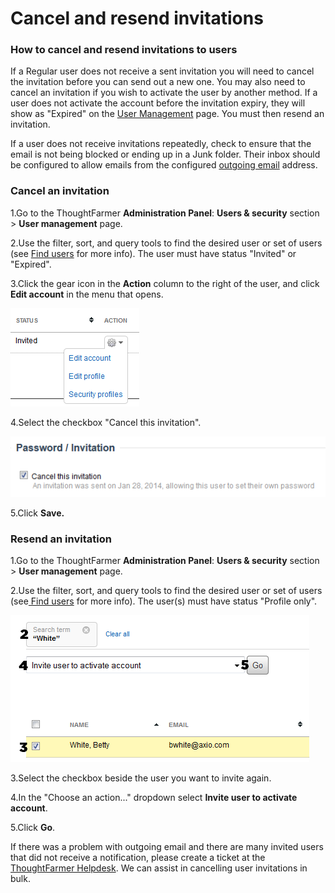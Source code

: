 # Cancel and resend invitations



### How to cancel and resend invitations to users

If a Regular user does not receive a sent invitation you will need to cancel the invitation before you can send out a new one. You may also need to cancel an invitation if you wish to activate the user by another method. If a user does not activate the account before the invitation expiry, they will show as "Expired" on the [User Management](./) page. You must then resend an invitation.

If a user does not receive invitations repeatedly, check to ensure that the email is not being blocked or ending up in a Junk folder. Their inbox should be configured to allow emails from the configured [outgoing email](../notifications-and-email/outgoing-email.md) address.

### Cancel an invitation

1.Go to the ThoughtFarmer **Administration Panel**: **Users & security** section &gt; **User management** page.

2.Use the filter, sort, and query tools to find the desired user or set of users \(see [Find users](find-users.md) for more info\). The user must have status "Invited" or "Expired".

3.Click the gear icon in the **Action** column to the right of the user, and click **Edit account** in the menu that opens.

![](../../.gitbook/assets/1%20%2815%29.png)

4.Select the checkbox "Cancel this invitation".

![](../../.gitbook/assets/2%20%28105%29.png)

5.Click **Save.**

### Resend an invitation

1.Go to the ThoughtFarmer **Administration Panel**: **Users & security** section &gt; **User management** page.

2.Use the filter, sort, and query tools to find the desired user or set of users \(see[ Find users](find-users.md) for more info\). The user\(s\) must have status "Profile only".

![](../../.gitbook/assets/3%20%2814%29.png)



3.Select the checkbox beside the user you want to invite again.

4.In the "Choose an action..." dropdown select **Invite user to activate account**.

5.Click **Go**.

If there was a problem with outgoing email and there are many invited users that did not receive a notification, please create a ticket at the [ThoughtFarmer Helpdesk](http://helpdesk.thoughtfarmer.com/). We can assist in cancelling user invitations in bulk.  


